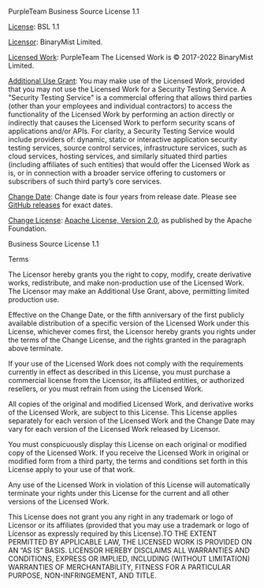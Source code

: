 PurpleTeam Business Source License 1.1

<u>License</u>: BSL 1.1

<u>Licensor</u>: BinaryMist Limited.

<u>Licensed Work</u>: PurpleTeam The Licensed Work is © 2017-2022 BinaryMist Limited.

<u>Additional Use Grant</u>: You may make use of the Licensed Work,
provided that you may not use the Licensed Work for a Security Testing
Service. A "Security Testing Service" is a commercial offering that
allows third parties (other than your employees and
individual contractors) to access the functionality of the Licensed Work
by performing an action directly or indirectly that causes the Licensed Work to perform security scans of applications and/or APIs.
For clarity, a Security Testing Service would include providers of:
dynamic, static or interactive application security testing services,
source control services, infrastructure services, such as cloud services, hosting services, and similarly
situated third parties (including affiliates of such entities) that
would offer the Licensed Work as is, or in connection with a broader service
offering to customers or subscribers of such third party’s core
services.

<u>Change Date</u>: Change date is four years from release date. Please see [GitHub releases](https://github.com/purpleteam-labs/purpleteam-server-scanner/releases) for exact dates.

<u>Change License</u>: [Apache License, Version 2.0](https://www.apache.org/licenses/LICENSE-2.0), as published by the Apache Foundation.

Business Source License 1.1

Terms

The Licensor hereby grants you the right to copy, modify, create
derivative works, redistribute, and make non-production use of the
Licensed Work. The Licensor may make an Additional Use Grant, above,
permitting limited production use.

Effective on the Change Date, or the fifth anniversary of the first
publicly available distribution of a specific version of the Licensed
Work under this License, whichever comes first, the Licensor hereby
grants you rights under the terms of the Change License, and the rights
granted in the paragraph above terminate.

If your use of the Licensed Work does not comply with the requirements
currently in effect as described in this License, you must purchase a
commercial license from the Licensor, its affiliated entities, or
authorized resellers, or you must refrain from using the Licensed Work.

All copies of the original and modified Licensed Work, and derivative
works of the Licensed Work, are subject to this License. This License
applies separately for each version of the Licensed Work and the Change
Date may vary for each version of the Licensed Work released by
Licensor.

You must conspicuously display this License on each original or modified
copy of the Licensed Work. If you receive the Licensed Work in original
or modified form from a third party, the terms and conditions set forth
in this License apply to your use of that work.

Any use of the Licensed Work in violation of this License will
automatically terminate your rights under this License for the current
and all other versions of the Licensed Work.

This License does not grant you any right in any trademark or logo of
Licensor or its affiliates (provided that you may use a trademark or
logo of Licensor as expressly required by this License).TO THE EXTENT
PERMITTED BY APPLICABLE LAW, THE LICENSED WORK IS PROVIDED ON AN “AS IS”
BASIS. LICENSOR HEREBY DISCLAIMS ALL WARRANTIES AND CONDITIONS, EXPRESS
OR IMPLIED, INCLUDING (WITHOUT LIMITATION) WARRANTIES OF
MERCHANTABILITY, FITNESS FOR A PARTICULAR PURPOSE, NON-INFRINGEMENT, AND
TITLE.
